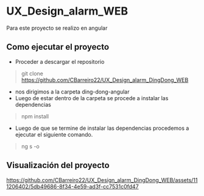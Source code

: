 # UX_Design_alarm_WEB

Para este proyecto se realizo en angular

## Como ejecutar el proyecto
* Proceder a descargar el repositorio
> git clone https://github.com/CBarreiro22/UX_Design_alarm_DingDong_WEB

* nos dirigimos a la carpeta ding-dong-angular
* Luego de estar dentro de la carpeta  se procede a instalar las dependencias
> npm install
* Luego de que se termine de instalar las dependencias procedemos a ejecutar el siguiente comando.
> ng s -o

## Visualización del proyecto

https://github.com/CBarreiro22/UX_Design_alarm_DingDong_WEB/assets/111206402/5db49686-8f34-4e59-ad3f-cc7531c0fd47

